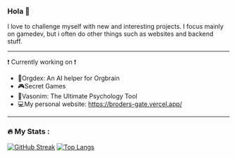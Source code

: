 ### Hola 👋

I love to challenge myself with new and interesting projects. I focus mainly on gamedev, but i often do other things such as websites and backend stuff.

---
❗ Currently working on ❗ 
- 🤖Orgdex: An AI helper for Orgbrain
- 🎮Secret Games
- 🧠Vasonim: The Ultimate Psychology Tool
- 💻My personal website: https://broders-gate.vercel.app/

---

### :fire: My Stats :
[![GitHub Streak](http://github-readme-streak-stats.herokuapp.com?user=BroderViktor&theme=dark&background=000000)](https://git.io/streak-stats)
[![Top Langs](https://github-readme-stats.vercel.app/api/top-langs/?username=BroderViktor&layout=compact&theme=vision-friendly-dark)](https://github.com/BroderViktor/github-readme-stats)
